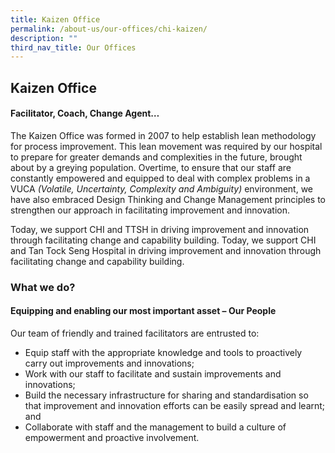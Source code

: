 ```yaml
---
title: Kaizen Office
permalink: /about-us/our-offices/chi-kaizen/
description: ""
third_nav_title: Our Offices
---
```

<h2>Kaizen Office </h2>
<h4>Facilitator, Coach, Change Agent…</h4>

The Kaizen Office was formed in 2007 to help establish lean methodology for process improvement. This lean movement was required by our hospital to prepare for greater demands and complexities in the future, brought about by a greying population. Overtime, to ensure that our staff are constantly empowered and equipped to deal with complex problems in a VUCA *(Volatile, Uncertainty, Complexity and Ambiguity)* environment, we have also embraced Design Thinking and Change Management principles to strengthen our approach in facilitating improvement and innovation.<br>

Today, we support CHI and TTSH in driving improvement and innovation  through facilitating change and capability building. Today, we support CHI and Tan Tock Seng Hospital in driving improvement and innovation through facilitating change and capability building.<br>

<h3>What we do?</h3>

<h4>Equipping and enabling our most important asset – Our People</h4>
Our team of friendly and trained facilitators are entrusted to:<br>

* Equip staff with the appropriate knowledge and tools to proactively carry out improvements and innovations;<br>
* Work with our staff to facilitate and sustain improvements and innovations; <br>
* Build the necessary infrastructure for sharing and standardisation so that improvement and innovation efforts can be easily spread and learnt; and <br>
* Collaborate with staff and the management to build a culture of empowerment and proactive involvement. <br>
